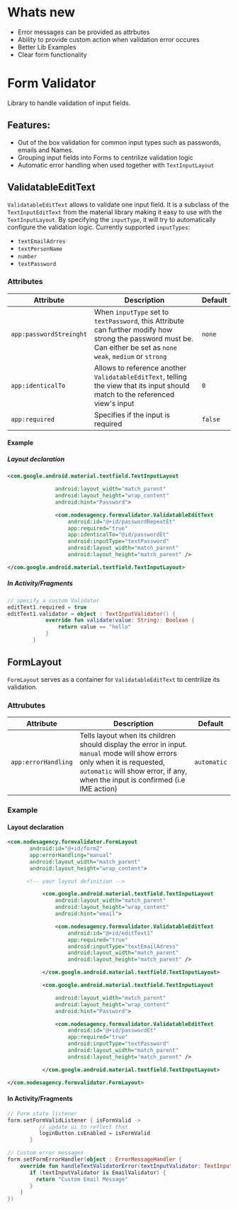 # Whats new
  - Error messages can be provided as attrbutes
  - Ability to provide custom action when validation error occures
  - Better Lib Examples
  - Clear form functionality


# Form Validator
Library to handle validation of input fields.

## Features:
  - Out of the box validation for common input types such as passwords, emails and Names.
  - Grouping input fields into Forms to centrilize validation logic
  - Automatic error handling when used together with `TextInputLayout`



## ValidatableEditText
`ValidatableEditText` allows to validate one input field. It is a subclass of the `TextInputEditText` from the material library making it easy to use with the `TextInputLayout`. By specifying the `inputType`, it will try to automatically configure the validation logic. Currently supported `inputTypes`:
  - `textEmailAdrres`
  - `textPersonName`
  - `number`
  - `textPassword`


### Attributes

  | Attribute | Description | Default |
  | --- | --- | --- |
  | `app:passwordStreinght` | When `inputType` set to `textPassword`, this Attribute can further modify how strong the password must be. Can either be set as `none` `weak`, `medium` or `strong` | `none` |
  | `app:identicalTo` | Allows to reference another `ValidatableEditText`, telling the view that its input should match to the referenced view's input  | `0` |
  | `app:required` | Specifies if the input is required  | `false` |

#### Example

##### Layout declaration
```xml
<com.google.android.material.textfield.TextInputLayout

               android:layout_width="match_parent"
               android:layout_height="wrap_content"
               android:hint="Password">

               <com.nodesagency.formvalidator.ValidatableEditText
                   android:id="@+id/passwordRepeatEt"
                   app:required="true"
                   app:identicalTo="@id/passwordEt"
                   android:inputType="textPassword"
                   android:layout_width="match_parent"
                   android:layout_height="match_parent" />

</com.google.android.material.textfield.TextInputLayout>
 ```

##### In Activity/Fragments

```kotlin
// specify a custom Validator
editText1.required = true
editText1.validator = object : TextInputValidator() {
            override fun validate(value: String): Boolean {
                return value == "hello"
            }
        }

```



## FormLayout
`FormLayout` serves as a container for `ValidatableEditText` to centrilize its validation.

### Attrubutes

| Attribute | Description | Default |
| --- | --- | --- |
| `app:errorHandling` | Tells layout when its children should display the error in input. `manual` mode will show errors only when it is requested, `automatic` will show error, if any, when the input is confirmed (i.e IME action)  | `automatic` |

### Example

#### Layout declaration

```xml
<com.nodesagency.formvalidator.FormLayout
       android:id="@+id/form2"
       app:errorHandling="manual"
       android:layout_width="match_parent"
       android:layout_height="wrap_content">

      <!-- your layout definition -->

           <com.google.android.material.textfield.TextInputLayout
               android:layout_width="match_parent"
               android:layout_height="wrap_content"
               android:hint="email">

               <com.nodesagency.formvalidator.ValidatableEditText
                   android:id="@+id/editText1"
                   app:required="true"
                   android:inputType="textEmailAdress"
                   android:layout_width="match_parent"
                   android:layout_height="match_parent" />

           </com.google.android.material.textfield.TextInputLayout>

           <com.google.android.material.textfield.TextInputLayout

               android:layout_width="match_parent"
               android:layout_height="wrap_content"
               android:hint="Password">

               <com.nodesagency.formvalidator.ValidatableEditText
                   android:id="@+id/passwordEt"
                   app:required="true"
                   android:inputType="textPassword"
                   android:layout_width="match_parent"
                   android:layout_height="match_parent" />

           </com.google.android.material.textfield.TextInputLayout>

</com.nodesagency.formvalidator.FormLayout>


```

#### In Activity/Fragments
```kotlin
// Form state listener
form.setFormValidListener { isFormValid ->
          // update ui to reflect that
          loginButton.isEnabled = isFormValid
       }

// Custom error messages
form.setFormErrorHandler(object : ErrorMessageHandler {
    override fun handleTextValidatorError(textInputValidator: TextInputValidator): String {
       if (textInputValidator is EmailValidator) {
         return "Custom Email Message"
       }
    }
})
```
